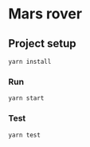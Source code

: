 # Mars rover

## Project setup
```
yarn install
```

### Run
```
yarn start
```

### Test
```
yarn test
```
